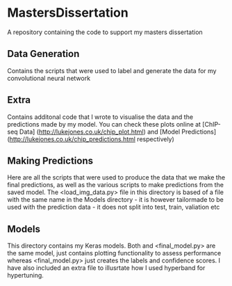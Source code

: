 # MastersDissertation
 A repository containing the code to support my masters dissertation
 
## Data Generation
Contains the scripts that were used to label and generate the data for my convolutional neural network

## Extra
Contains additonal code that I wrote to visualise the data and the predictions made by my model. You can check these plots online at [ChIP-seq Data] (http://lukejones.co.uk/chip_plot.html) and [Model Predictions] (http://lukejones.co.uk/chip_predictions.html respectively)

## Making Predictions
Here are all the scripts that were used to produce the data that we make the final predictions, as well as the various scripts to make predictions from the saved model. 
The <load_img_data.py> file in this directory is based of a file with the same name in the Models directory - it is however tailormade to be used with the prediction data - it does not split into test, train, valiation etc

## Models
This directory contains my Keras models. Both <third model.py> and <final_model.py> are the same model, <third model.py> just contains plotting functionality to assess performance whereas <final_model.py> just creates the labels and confidence scores. I have also included an extra file to illusrtate how I used hyperband for hypertuning. 
